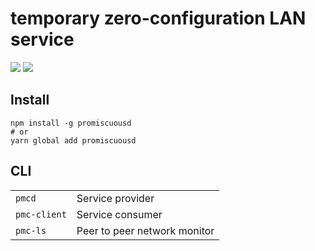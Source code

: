 # temporary zero-configuration LAN service

[![](https://img.shields.io/npm/v/promiscuousd.svg)](https://www.npmjs.com/package/promiscuousd) ![](https://img.shields.io/github/license/buckle2000/promiscuousd.svg)

## Install

```
npm install -g promiscuousd
# or
yarn global add promiscuousd
```

## CLI

| | |
| - | - |
| `pmcd` | Service provider |
| `pmc-client` | Service consumer |
| `pmc-ls` | Peer to peer network monitor |